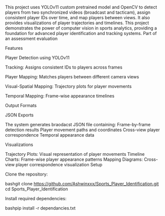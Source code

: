 This project uses YOLOv11 custom pretrained model  and OpenCV to detect players from two synchronized videos (broadcast and tacticam), assign consistent player IDs over time, and map players between views. It also provides visualizations of player trajectories and timelines.
This project demonstrates the power of computer vision in sports analytics, providing a foundation for advanced player identification and tracking systems.
Part of an assessment evaluation


Features

Player Detection using YOLOv11

Tracking: Assigns consistent IDs to players across frames

Player Mapping: Matches players between different camera views

Visual-Spatial Mapping: Trajectory plots for player movements

Temporal Mapping: Frame-wise appearance timelines

Output Formats

JSON Exports

The system generates braodacst JSON file containing:
Frame-by-frame detection results
Player movement paths and coordinates
Cross-view player correspondence
Temporal appearance data

Visualizations

Trajectory Plots: Visual representation of player movements
Timeline Charts: Frame-wise player appearance patterns
Mapping Diagrams: Cross-view player correspondence visualization
Setup

Clone the repository:

bashgit clone https://github.com/Ashwinxxx/Sports_Player_Identification.git
cd Sports_Player_Identification

Install required dependencies:

bashpip install -r dependancies.txt

